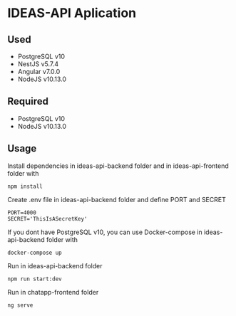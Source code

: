 # IDEAS-API Aplication

## Used
* PostgreSQL v10
* NestJS v5.7.4
* Angular v7.0.0
* NodeJS v10.13.0

## Required

* PostgreSQL v10
* NodeJS v10.13.0

## Usage

Install dependencies in ideas-api-backend folder and in ideas-api-frontend folder with

    npm install
    
Create .env file in ideas-api-backend folder and define PORT and SECRET

    PORT=4000
    SECRET='ThisIsASecretKey'
    
If you dont have PostgreSQL v10, you can use Docker-compose in ideas-api-backend folder with

    docker-compose up  

Run in ideas-api-backend folder

    npm run start:dev
    
Run in chatapp-frontend folder

    ng serve
